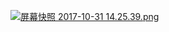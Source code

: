 [![屏幕快照 2017-10-31 14.25.39.png](https://i.loli.net/2017/10/31/59f8178700fb6.png)](https://i.loli.net/2017/10/31/59f8178700fb6.png)
